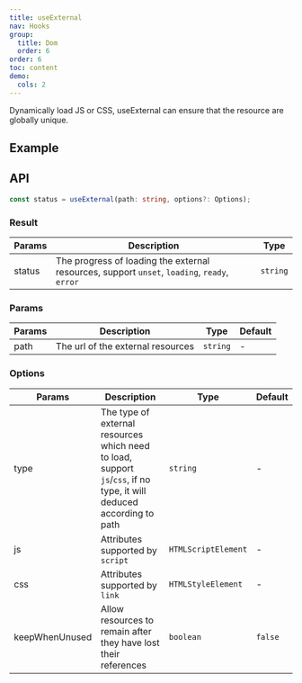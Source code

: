 ```yaml
---
title: useExternal
nav: Hooks
group:
  title: Dom
  order: 6
order: 6
toc: content
demo:
  cols: 2
---
```


Dynamically load JS or CSS, useExternal can ensure that the resource are globally unique.

## Example

<!-- prettier-ignore -->
<code src="./demo/demo1.tsx"></code>
<code src="./demo/demo2.tsx"></code>

## API

```typescript
const status = useExternal(path: string, options?: Options);
```

### Result

| Params | Description | Type |
| --- | --- | --- |
| status | The progress of loading the external resources, support `unset`, `loading`, `ready`, `error` | `string` |

### Params

| Params | Description                       | Type     | Default |
| ------ | --------------------------------- | -------- | ------- |
| path   | The url of the external resources | `string` | -       |

### Options

| Params | Description | Type | Default |
| --- | --- | --- | --- |
| type | The type of external resources which need to load, support `js`/`css`, if no type, it will deduced according to path | `string` | - |
| js | Attributes supported by `script` | `HTMLScriptElement` | - |
| css | Attributes supported by `link` | `HTMLStyleElement` | - |
| keepWhenUnused | Allow resources to remain after they have lost their references | `boolean` | `false` |
